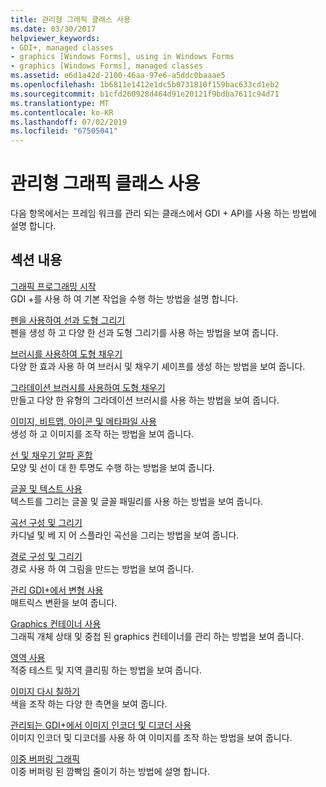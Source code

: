 ```yaml
---
title: 관리형 그래픽 클래스 사용
ms.date: 03/30/2017
helpviewer_keywords:
- GDI+, managed classes
- graphics [Windows Forms], using in Windows Forms
- graphics [Windows Forms], managed classes
ms.assetid: e6d1a42d-2100-46aa-97e6-a5ddc0baaae5
ms.openlocfilehash: 1b6811e1412e1dc5b0731810f159bac633cd1eb2
ms.sourcegitcommit: b1cfd260928d464d91e20121f9bdba7611c94d71
ms.translationtype: MT
ms.contentlocale: ko-KR
ms.lasthandoff: 07/02/2019
ms.locfileid: "67505041"
---
```

# <a name="using-managed-graphics-classes"></a>관리형 그래픽 클래스 사용
다음 항목에서는 프레임 워크를 관리 되는 클래스에서 GDI + API를 사용 하는 방법에 설명 합니다.  
  
## <a name="in-this-section"></a>섹션 내용  
 [그래픽 프로그래밍 시작](getting-started-with-graphics-programming.md)  
 GDI +를 사용 하 여 기본 작업을 수행 하는 방법을 설명 합니다.  
  
 [펜을 사용하여 선과 도형 그리기](using-a-pen-to-draw-lines-and-shapes.md)  
 펜을 생성 하 고 다양 한 선과 도형 그리기를 사용 하는 방법을 보여 줍니다.  
  
 [브러시를 사용하여 도형 채우기](using-a-brush-to-fill-shapes.md)  
 다양 한 효과 사용 하 여 브러시 및 채우기 셰이프를 생성 하는 방법을 보여 줍니다.  
  
 [그라데이션 브러시를 사용하여 도형 채우기](using-a-gradient-brush-to-fill-shapes.md)  
 만들고 다양 한 유형의 그라데이션 브러시를 사용 하는 방법을 보여 줍니다.  
  
 [이미지, 비트맵, 아이콘 및 메타파일 사용](working-with-images-bitmaps-icons-and-metafiles.md)  
 생성 하 고 이미지를 조작 하는 방법을 보여 줍니다.  
  
 [선 및 채우기 알파 혼합](alpha-blending-lines-and-fills.md)  
 모양 및 선이 대 한 투명도 수행 하는 방법을 보여 줍니다.  
  
 [글꼴 및 텍스트 사용](using-fonts-and-text.md)  
 텍스트를 그리는 글꼴 및 글꼴 패밀리를 사용 하는 방법을 보여 줍니다.  
  
 [곡선 구성 및 그리기](constructing-and-drawing-curves.md)  
 카디널 및 베 지 어 스플라인 곡선을 그리는 방법을 보여 줍니다.  
  
 [경로 구성 및 그리기](constructing-and-drawing-paths.md)  
 경로 사용 하 여 그림을 만드는 방법을 보여 줍니다.  
  
 [관리 GDI+에서 변형 사용](using-transformations-in-managed-gdi.md)  
 매트릭스 변환을 보여 줍니다.  
  
 [Graphics 컨테이너 사용](using-graphics-containers.md)  
 그래픽 개체 상태 및 중첩 된 graphics 컨테이너를 관리 하는 방법을 보여 줍니다.  
  
 [영역 사용](using-regions.md)  
 적중 테스트 및 지역 클리핑 하는 방법을 보여 줍니다.  
  
 [이미지 다시 칠하기](recoloring-images.md)  
 색을 조작 하는 다양 한 측면을 보여 줍니다.  
  
 [관리되는 GDI+에서 이미지 인코더 및 디코더 사용](using-image-encoders-and-decoders-in-managed-gdi.md)  
 이미지 인코더 및 디코더를 사용 하 여 이미지를 조작 하는 방법을 보여 줍니다.  
  
 [이중 버퍼링 그래픽](double-buffered-graphics.md)  
 이중 버퍼링 된 깜빡임 줄이기 하는 방법에 설명 합니다.
